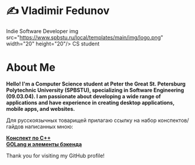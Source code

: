 # ✍ Vladimir Fedunov 

Indie Software Developer 
img src="https://www.spbstu.ru/local/templates/main/img/logo.png" width="20" height="20"/> CS student

# About Me

<b>Hello! I'm a Computer Science student at Peter the Great St. Petersburg Polytechnic University (SPBSTU), specializing in Software Engineering (09.03.04). I am passionate about developing a wide range of applications and have experience in creating desktop applications, mobile apps, and websites.</b>

Для русскоязычных товарищей прилагаю ссылку на набор конспектов/гайдов написанных мною:

<b><a href="https://carbonated-sceptre-6c8.notion.site/C-dbf8ca9676ec4315a4c12bce48fa7175?pvs=74">Конспект по C++</a></b></br>
<b><a href="https://carbonated-sceptre-6c8.notion.site/Go-72ce11c912f647558304f8b64ea67f23">GOLang и элементы бэкенда</a></b>




Thank you for visiting my GitHub profile!
